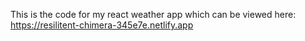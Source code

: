 This is the code for my react weather app which can be viewed here: https://resilitent-chimera-345e7e.netlify.app
